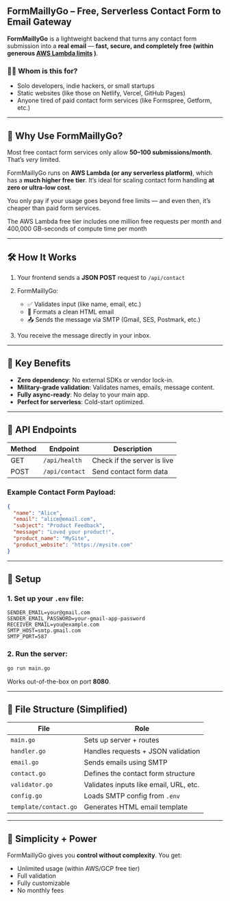 ## FormMaillyGo – Free, Serverless Contact Form to Email Gateway

**FormMaillyGo** is a lightweight backend that turns any contact form submission into a **real email** — **fast, secure, and completely free (within generous [AWS Lambda limits](https://aws.amazon.com/lambda/pricing/) )**.

### 🧑‍💻 Whom is this for?

* Solo developers, indie hackers, or small startups
* Static websites (like those on Netlify, Vercel, GitHub Pages)
* Anyone tired of paid contact form services (like Formspree, Getform, etc.)

---

## 🚀 Why Use FormMaillyGo?

Most free contact form services only allow **50–100 submissions/month**. That’s *very* limited.

FormMaillyGo runs on **AWS Lambda (or any serverless platform)**, which has a **much higher free tier**. It’s ideal for scaling contact form handling **at zero or ultra-low cost**.   

You only pay if your usage goes beyond free limits — and even then, it’s cheaper than paid form services.

The AWS Lambda free tier includes one million free requests per month and 400,000 GB-seconds of compute time per month

---

## 🛠️ How It Works

1. Your frontend sends a **JSON POST** request to `/api/contact`
2. FormMaillyGo:

   * ✅ Validates input (like name, email, etc.)
   * 📧 Formats a clean HTML email
   * 📤 Sends the message via SMTP (Gmail, SES, Postmark, etc.)
3. You receive the message directly in your inbox.

---

## 🔐 Key Benefits

* **Zero dependency**: No external SDKs or vendor lock-in.
* **Military-grade validation**: Validates names, emails, message content.
* **Fully async-ready**: No delay to your main app.
* **Perfect for serverless**: Cold-start optimized.

---

## 🧪 API Endpoints

| Method | Endpoint       | Description                 |
| ------ | -------------- | --------------------------- |
| GET    | `/api/health`  | Check if the server is live |
| POST   | `/api/contact` | Send contact form data      |

### Example Contact Form Payload:

```json
{
  "name": "Alice",
  "email": "alice@email.com",
  "subject": "Product Feedback",
  "message": "Loved your product!",
  "product_name": "MySite",
  "product_website": "https://mysite.com"
}
```

---

## 🧾 Setup

### 1. Set up your `.env` file:

```
SENDER_EMAIL=your@gmail.com
SENDER_EMAIL_PASSWORD=your-gmail-app-password
RECEIVER_EMAIL=you@example.com
SMTP_HOST=smtp.gmail.com
SMTP_PORT=587
```

### 2. Run the server:

```bash
go run main.go
```

Works out-of-the-box on port **8080**.

---

## 📁 File Structure (Simplified)

| File                  | Role                                   |
| --------------------- | -------------------------------------- |
| `main.go`             | Sets up server + routes                |
| `handler.go`          | Handles requests + JSON validation     |
| `email.go`            | Sends emails using SMTP                |
| `contact.go`          | Defines the contact form structure     |
| `validator.go`        | Validates inputs like email, URL, etc. |
| `config.go`           | Loads SMTP config from `.env`          |
| `template/contact.go` | Generates HTML email template          |

---

## 🧘 Simplicity + Power

FormMaillyGo gives you **control without complexity**. You get:

* Unlimited usage (within AWS/GCP free tier)
* Full validation
* Fully customizable
* No monthly fees
